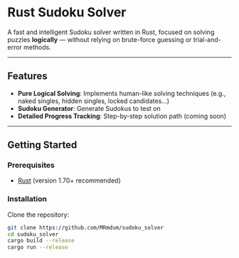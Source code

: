# Rust Sudoku Solver

A fast and intelligent Sudoku solver written in Rust, focused on solving puzzles **logically** — without relying on brute-force guessing or trial-and-error methods.

---

## Features

- **Pure Logical Solving**: Implements human-like solving techniques (e.g., naked singles, hidden singles, locked candidates...)
- **Sudoku Generator**: Generate Sudokus to test on
- **Detailed Progress Tracking**: Step-by-step solution path (coming soon)

---

## Getting Started

### Prerequisites

- [Rust](https://www.rust-lang.org/tools/install) (version 1.70+ recommended)

### Installation

Clone the repository:

```bash
git clone https://github.com/MRmdum/sudoku_solver
cd sudoku_solver
cargo build --release
cargo run --release
```